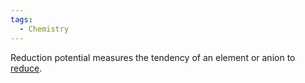 ```yaml
---
tags:
  - Chemistry
---
```

Reduction potential measures the tendency of an element or anion to [reduce](Reduction.md).